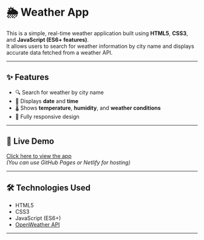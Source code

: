 # 🌦 Weather App

This is a simple, real-time weather application built using **HTML5**, **CSS3**, and **JavaScript (ES6+ features)**.  
It allows users to search for weather information by city name and displays accurate data fetched from a weather API.

---

## ✨ Features
- 🔍 Search for weather by city name
- 📅 Displays **date** and **time**
- 🌡 Shows **temperature**, **humidity**, and **weather conditions**
- 📱 Fully responsive design

---


## 🚀 Live Demo
[Click here to view the app](https://your-live-demo-link.com)  
*(You can use GitHub Pages or Netlify for hosting)*

---

## 🛠 Technologies Used
- HTML5
- CSS3
- JavaScript (ES6+)
- [OpenWeather API](https://openweathermap.org/api)

---

